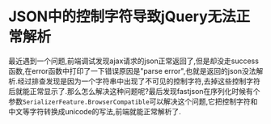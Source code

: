# JSON中的控制字符导致jQuery无法正常解析

最近遇到一个问题,前端调试发现ajax请求的json正常返回了,但是却没走success函数,在error函数中打印了一下错误原因是"parse error",也就是返回的json没法解析.经过排查发现是因为一个字符串中出现了不可见的控制字符,去掉这些控制字符后就能正常显示了.那么怎么解决这种问题呢?最后发现fastjson在序列化时候有个参数`SerializerFeature.BrowserCompatible`可以解决这个问题,它把控制字符和中文等字符转换成unicode的写法,前端就能正常解析了.